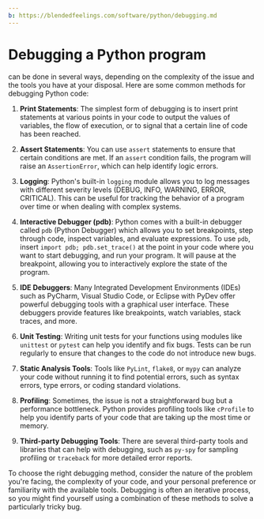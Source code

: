 ```yaml
---
b: https://blendedfeelings.com/software/python/debugging.md
---
```


# Debugging a Python program 
can be done in several ways, depending on the complexity of the issue and the tools you have at your disposal. Here are some common methods for debugging Python code:

1. **Print Statements**: The simplest form of debugging is to insert print statements at various points in your code to output the values of variables, the flow of execution, or to signal that a certain line of code has been reached.

2. **Assert Statements**: You can use `assert` statements to ensure that certain conditions are met. If an `assert` condition fails, the program will raise an `AssertionError`, which can help identify logic errors.

3. **Logging**: Python's built-in `logging` module allows you to log messages with different severity levels (DEBUG, INFO, WARNING, ERROR, CRITICAL). This can be useful for tracking the behavior of a program over time or when dealing with complex systems.

4. **Interactive Debugger (pdb)**: Python comes with a built-in debugger called `pdb` (Python Debugger) which allows you to set breakpoints, step through code, inspect variables, and evaluate expressions. To use `pdb`, insert `import pdb; pdb.set_trace()` at the point in your code where you want to start debugging, and run your program. It will pause at the breakpoint, allowing you to interactively explore the state of the program.

5. **IDE Debuggers**: Many Integrated Development Environments (IDEs) such as PyCharm, Visual Studio Code, or Eclipse with PyDev offer powerful debugging tools with a graphical user interface. These debuggers provide features like breakpoints, watch variables, stack traces, and more.

6. **Unit Testing**: Writing unit tests for your functions using modules like `unittest` or `pytest` can help you identify and fix bugs. Tests can be run regularly to ensure that changes to the code do not introduce new bugs.

7. **Static Analysis Tools**: Tools like `PyLint`, `flake8`, or `mypy` can analyze your code without running it to find potential errors, such as syntax errors, type errors, or coding standard violations.

8. **Profiling**: Sometimes, the issue is not a straightforward bug but a performance bottleneck. Python provides profiling tools like `cProfile` to help you identify parts of your code that are taking up the most time or memory.

9. **Third-party Debugging Tools**: There are several third-party tools and libraries that can help with debugging, such as `py-spy` for sampling profiling or `traceback` for more detailed error reports.

To choose the right debugging method, consider the nature of the problem you're facing, the complexity of your code, and your personal preference or familiarity with the available tools. Debugging is often an iterative process, so you might find yourself using a combination of these methods to solve a particularly tricky bug.